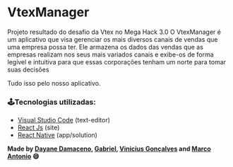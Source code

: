# VtexManager

Projeto resultado do desafio da Vtex no Mega Hack 3.0
O VtexManager é um aplicativo que visa gerenciar os mais diversos canais de vendas que uma empresa possa ter. 
Ele armazena os dados das vendas que as empresas realizam nos seus mais variados canais e exibe-os de forma 
legível e intuitiva para que essas corporações tenham um norte para tomar suas decisões

Tudo isso pelo nosso aplicativo.

### 🕹Tecnologias utilizadas:

- [Visual Studio Code](https://visualstudio.microsoft.com/pt-br/) (text-editor)
- [React Js](https://pt-br.reactjs.org/) (site)
- [React Native](https://reactnative.dev/) (app/solution)

**Made by 
[Dayane Damaceno](https://github.com/DayaneDamaceno), 
[Gabriel](https://github.com/gabrielsbs), 
[Vinicius Gonçalves](https://github.com/Vevezes) and [Marco Antonio](https://github.com/marcoantonioap) 
😄**


